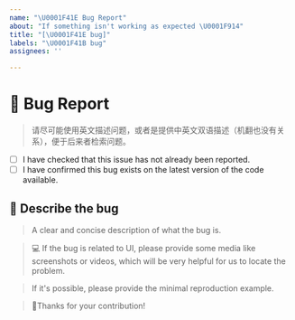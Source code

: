 ```yaml
---
name: "\U0001F41E Bug Report"
about: "If something isn't working as expected \U0001F914"
title: "[\U0001F41E bug]"
labels: "\U0001F41B bug"
assignees: ''

---
```


# 🐞 Bug Report

> 请尽可能使用英文描述问题，或者是提供中英文双语描述（机翻也没有关系），便于后来者检索问题。

- [ ] I have checked that this issue has not already been reported.
- [ ] I have confirmed this bug exists on the latest version of the code available.

## 📢 Describe the bug

> A clear and concise description of what the bug is.

> 💻 If the bug is related to UI, please provide some media like screenshots or videos, 
> which will be very helpful for us to locate the problem.

> If it's possible, please provide the minimal reproduction example.

> 🤝Thanks for your contribution!
